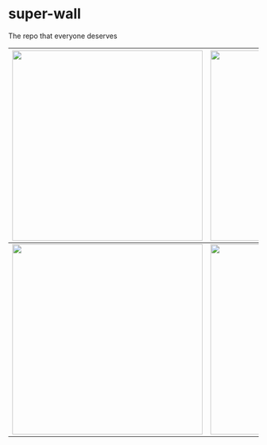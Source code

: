 # super-wall
The repo that everyone deserves

| <img hight="300" width="383" src="https://github.com/sarveshspatil111/super-wall/blob/main/wall/wallhaven-4ol2mm.png"> | <img hight="300" width="383" src="https://github.com/sarveshspatil111/super-wall/blob/main/wall/2.png"> |
|---|---|
| <img hight="300" width="383" src="https://github.com/sarveshspatil111/super-wall/blob/main/wall/1637628293134.png"> | <img hight="300" width="383" src="https://github.com/sarveshspatil111/super-wall/blob/main/wall/wallhaven-xl7pgv.png"> |
